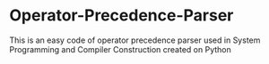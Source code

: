 # Operator-Precedence-Parser
This is an easy code of operator precedence parser used in System Programming and Compiler Construction created on Python
